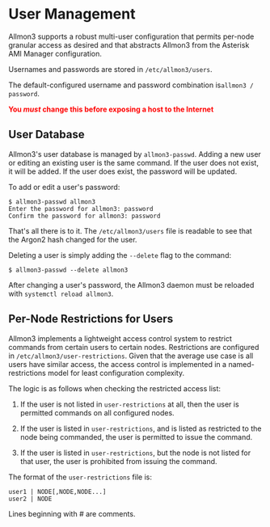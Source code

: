 # User Management
Allmon3 supports a robust multi-user configuration that  permits per-node granular access as desired and that abstracts Allmon3 from the Asterisk AMI Manager configuration.

Usernames and passwords are stored in `/etc/allmon3/users`.

The default-configured username and password combination is`allmon3 / password`.

<span style="color:red; size=1.2em">**You *must* change this before exposing a host to the Internet**</span>


## User Database
Allmon3's user database is managed by `allmon3-passwd`. Adding a new user or editing an existing user is the same command. If the user does not exist, it will be added. If the user does exist, the password will be updated. 

To add or edit a user's password: 

```
$ allmon3-passwd allmon3
Enter the password for allmon3: password
Confirm the password for allmon3: password
```

That's all there is to it. The `/etc/allmon3/users` file is readable to see that the Argon2 hash changed for the user.

Deleting a user is simply adding the `--delete` flag to the command:

```
$ allmon3-passwd --delete allmon3
```

After changing a user's password, the Allmon3 daemon must be reloaded with `systemctl reload allmon3`.

## Per-Node Restrictions for Users
Allmon3 implements a lightweight access control system to restrict commands from certain users to certain nodes. Restrictions are configured in `/etc/allmon3/user-restrictions`. Given that the average use case is all users have similar access, the access control is implemented in a named-restrictions model for least configuration complexity.

The logic is as follows when checking the restricted access list:

1. If the user is not listed in `user-restrictions` at all, then the user is permitted commands on all configured nodes.

2. If the user is listed in `user-restrictions`, and is listed as restricted to the node being commanded, the user is permitted to issue the command.

3. If the user is listed in `user-restrictions`, but the node is not listed for that user, the user is prohibited from issuing the command.

The format of the `user-restrictions` file is:

```
user1 | NODE[,NODE,NODE...]
user2 | NODE

```

Lines beginning with # are comments.
